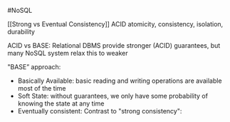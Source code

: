 #NoSQL 

[[Strong vs Eventual Consistency]]
ACID
atomicity, consistency, isolation, durability

ACID vs BASE: Relational DBMS provide stronger (ACID)
guarantees, but many NoSQL system relax this to weaker

"BASE” approach:
- Basically Available: basic reading and writing operations are
available most of the time
- Soft State: without guarantees, we only have some probability of
knowing the state at any time
- Eventually consistent: Contrast to "strong consistency":
